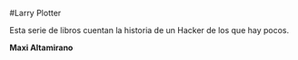 #Larry Plotter

Esta serie de libros cuentan la historia de un Hacker de los que hay pocos.

**Maxi Altamirano**